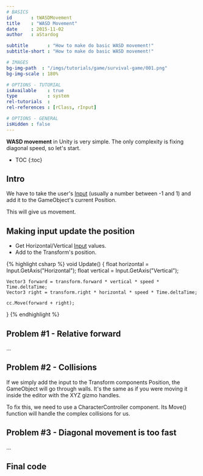 ```yaml
---
# BASICS
id       : tWASDMovement
title    : "WASD Movement"
date     : 2015-11-02
author   : aStardog

subtitle       : "How to make do basic WASD movement!"
subtitle-short : "How to make do basic WASD movement!"

# IMAGES
bg-img-path  : "/imgs/tutorials/game/survival-game/001.png"
bg-img-scale : 180%

# OPTIONS - TUTORIAL
isAvailable    : true
type           : system
rel-tutorials  : 
rel-references : [rClass, rInput]

# OPTIONS - GENERAL
isHidden : false
---
```

**WASD movement** in Unity is very simple. The only complexity is fixing diagonal speed, so let's start.

* TOC
{:toc}

## Intro

We have to take the user's <a href="{{ site.url }}{{ site.url-references-unity }}input">Input</a> (usually a number between -1 and 1) and add it to the GameObject's current Position.

This will give us movement.

## Making input update the position

* Get Horizontal/Vertical <a href="{{ site.url }}{{ site.url-references-unity }}input">Input</a> values.
* Add to the Transform's position.

{% highlight csharp %}
void Update()
{
	float horizontal = Input.GetAxis("Horizontal");
	float vertical = Input.GetAxis("Vertical");

	Vector3 forward = transform.forward * vertical * speed * Time.deltaTime;
	Vector3 right = transform.right * horizontal * speed * Time.deltaTime;

	cc.Move(forward + right);
}
{% endhighlight %}

## Problem #1 - Relative forward

...

## Problem #2 - Collisions

If we simply add the input to the Transform components Position, the GameObject will go through walls. It's the same as if you were moving it inside the editor with the XYZ gizmo handles.

To fix this, we need to use a CharacterController component. Its Move() function will handle the complex collisions for us.

## Problem #3 - Diagonal movement is too fast

...

## Final code

<script src="https://gist.github.com/st4rdog/4ed0cb0bca5785f9e15d.js"></script>
